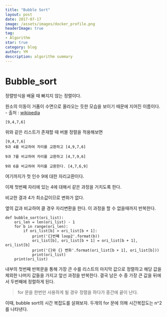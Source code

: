 ```yaml
---
title: "Bubble Sort"
layout: post
date: 2017-07-17
image: /assets/images/docker_profile.png
headerImage: true
tag:
- Algorithm
star: true
category: blog
author: YM
description: algorithm summary
---
```


# Bubble_sort

정렬방식을 배울 때 빠지지 않는 정렬이다.

원소의 이동이 거품이 수면으로 올라오는 듯한 모습을 보이기 때문에 지어진 이름이다. \- 출처 : [wikipedia](https://ko.wikipedia.org/wiki/%EA%B1%B0%ED%92%88_%EC%A0%95%EB%A0%AC)

```
[9,4,7,6]
```
위와 같은 리스트가 존재할 때 버블 정렬을 적용해보면

```
[9,4,7,6]
9과 4를 비교하여 자리를 교환하고 [4,9,7,6]

9과 7를 비교하여 자리를 교환하고 [4,7,9,6]

9와 6을 비교하여 자리를 교환한다. [4,7,6,9] 
```

여기까지가 첫 인수 9에 대한 자리교환이다.

이제 첫번째 자리에 있는 4에 대해서 같은 과정을 거치도록 한다.

비교한 결과 4가 최소값이므로 변화가 없다.  

옆의 값과 비교하여 클 경우 자리변환을 한다. 이 과정을 할 수 없을때까지 반복한다. 

```
def bubble_sort(ori_list):
    ori_len = len(ori_list) - 1
    for b in range(ori_len):
        if ori_list[b] > ori_list[b + 1]:
            print('{}번쨰 loop2'.format(b))
            ori_list[b], ori_list[b + 1] = ori_list[b + 1], ori_list[b]
            print('{}와 {} 변화'.format(ori_list[b + 1], ori_list[b]))
            print(ori_list)
    print(ori_list)
```


내부의 첫번째 반복문을 통해 가장 큰 수를 리스트의 마지막 값으로 정렬하고 해당 값을 제외한 나머지 값들을  가지고 앞선 과정을 반복한다. 결국 남은 수 중 가장 큰 값을 뒤에서 두번째에 정렬하게 된다.

> for 문을 한번만 사용하게 될 경우 정렬을 하다가 중간에 끝이 난다.

이때, bubble sort의 시간 복잡도를 살펴보자. 두개의 for 문에 의해 시간복잡도는 n^2 를 나타낸다.


